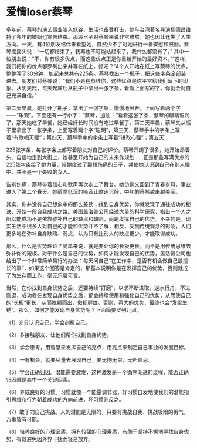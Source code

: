 # 爱情loser蔡琴

多年前，蔡琴的演艺事业陷入低谷，生活也备受打击，她与台湾著名导演杨德昌维持了多年的婚姻也宣告结束。那段日子对蔡琴来说非常难熬，她也因此迷失了人生方向。一天，有4位朋友结伴来看望她，自然少不了对她进行一番安慰和鼓励。蔡琴摇摇头说：“一切都结束了，我再也不可能站起来了，我什么都没有了。” 其中一位朋友说：“不，你有很多优点，而这些优点正是你重新开始的最好资本。”“这样，我们把你的优点都罗列出来并写在纸上，好吧？”4个人开始在纸上写蔡琴的优点，整整写了30分钟，加起来总共有225条。蔡琴找出一个瓶子，把这些字条全部装进去。朋友们对蔡琴说：“我们不是在恭维你，这些优点是你平常给我们留下的印象。从明天起，每天起床后从瓶子中拿出一张字条，看看上面写的字，你就会对自己充满自信。” 

第二天早晨，她打开了瓶子，拿出了一张字条，慢慢地展开，上面写着两个字——“乐观”。下面还有一行小字：“蔡琴，加油！”看着这张字条，蔡琴的眼睛湿润了，那天她吃了早餐，她已经好长时间没有吃过早餐了。第二天早晨，蔡琴又从瓶子里拿出了一张字条，上面写着两个字“聪明”，第三天，蔡琴手中的字条上写着“有歌唱天赋”；第四天，蔡琴手中的字条上写着“进取心强”；第五天…… 

225张字条，每张字条上都写着朋友对自己的评价。蔡琴开朗了很多，她开始昂着头、自信地走到大街上，她甚至开始为自己的未来作规划……正是那些写满优点的225张字条给了她力量，陪她度过了那段伤痛的日子，并使她认识到自己在别人眼中，并不是一个失败的女人。 

告别伤痛，蔡琴带着信心和歌声再次走上了舞台。她仿佛又回到了青春岁月，事业进入了第二个春天。她醇厚低沉的嗓音让歌迷沉醉，中年的蔡琴越来越美丽。 

其实，你并没有自己想象中的那么差劲；找到自身优势，你就发现了通往成功的秘诀，开始一段自我成功之路。美国盖洛普公司经过大量的科学研究，指出一个人之所以能成功不是依靠弥补自己的缺点和缺陷，而是发挥自己的优势。不幸的是，现实生活中很多人对自己的才能和优势并不了解，相反，受到传统观念的影响，人们更多地在弥补自身缺陷、弱点，认为只有比别人的缺点更少，才能取得成功。 

那么，什么是优势理论？简单来说，就是要让你的长板更长，而不是用传统思维去弥补你的短板。对于什么是自己的优势，如何才能发现自己的优势，盖洛普公司也给出了一个非常简单易行的办法：每天问自己“在工作中，是否有机会做自己最擅长的事”，如果这个回答是肯定的，那基本说明你是在发挥自己的优势，否则就成了为生存而工作，毫无乐趣可言。 

当然，在你找到自身优势之后，还要持续“打磨”，以求不断进取。逆水行舟，不进则退，成功者在发现自身优势之后，都会持续使用和强化自己的优势，从而使自己的“长板”更长，从而脱颖而出，傲视群雄。否则，再大的优势，最终也会“发霉生锈”。那么，如何才能发现自身优势呢？下面简要罗列几点。 

（1）充分认识自己，学会剖析自己。 

（2）多接触朋友、让他们帮你找到自身优势。 

（3）学会思考，用智慧来发挥自己的亮点，用亮点来制定自己事业的发展目标。 

（4）一有机会，就要尽量去展现自己，要无拘无束、无所顾忌。 

（5）学会正确归因。潜能需要激发，这种激发是一个循序渐进的过程，能否正确归因就是其中一个关键因素。 

（6）养成良好的习惯。习惯就像一个能量调节器，好习惯自发地使我们的潜能指引思维和行为朝着成功的方向前进，坏习惯则反之。 

（7）敢于向自己挑战。人的潜能是无限的，只要有挑战自我、挑战极限的勇气，万事皆有可能。 

（8）培养良好的心理品质。拥有较强的心理素质，有助于坚持不懈地寻找自身优势，有效避免因外界干扰而轻易放弃。